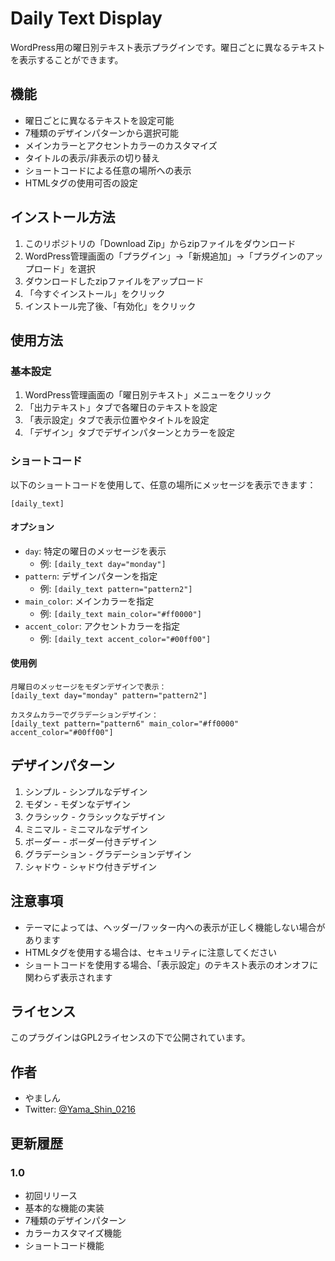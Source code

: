 # Daily Text Display

WordPress用の曜日別テキスト表示プラグインです。曜日ごとに異なるテキストを表示することができます。

## 機能

- 曜日ごとに異なるテキストを設定可能
- 7種類のデザインパターンから選択可能
- メインカラーとアクセントカラーのカスタマイズ
- タイトルの表示/非表示の切り替え
- ショートコードによる任意の場所への表示
- HTMLタグの使用可否の設定

## インストール方法

1. このリポジトリの「Download Zip」からzipファイルをダウンロード
2. WordPress管理画面の「プラグイン」→「新規追加」→「プラグインのアップロード」を選択
3. ダウンロードしたzipファイルをアップロード
4. 「今すぐインストール」をクリック
5. インストール完了後、「有効化」をクリック

## 使用方法

### 基本設定

1. WordPress管理画面の「曜日別テキスト」メニューをクリック
2. 「出力テキスト」タブで各曜日のテキストを設定
3. 「表示設定」タブで表示位置やタイトルを設定
4. 「デザイン」タブでデザインパターンとカラーを設定

### ショートコード

以下のショートコードを使用して、任意の場所にメッセージを表示できます：

```
[daily_text]
```

#### オプション

- `day`: 特定の曜日のメッセージを表示
  - 例: `[daily_text day="monday"]`
- `pattern`: デザインパターンを指定
  - 例: `[daily_text pattern="pattern2"]`
- `main_color`: メインカラーを指定
  - 例: `[daily_text main_color="#ff0000"]`
- `accent_color`: アクセントカラーを指定
  - 例: `[daily_text accent_color="#00ff00"]`

#### 使用例

```
月曜日のメッセージをモダンデザインで表示：
[daily_text day="monday" pattern="pattern2"]

カスタムカラーでグラデーションデザイン：
[daily_text pattern="pattern6" main_color="#ff0000" accent_color="#00ff00"]
```

## デザインパターン

1. シンプル - シンプルなデザイン
2. モダン - モダンなデザイン
3. クラシック - クラシックなデザイン
4. ミニマル - ミニマルなデザイン
5. ボーダー - ボーダー付きデザイン
6. グラデーション - グラデーションデザイン
7. シャドウ - シャドウ付きデザイン

## 注意事項

- テーマによっては、ヘッダー/フッター内への表示が正しく機能しない場合があります
- HTMLタグを使用する場合は、セキュリティに注意してください
- ショートコードを使用する場合、「表示設定」のテキスト表示のオンオフに関わらず表示されます

## ライセンス

このプラグインはGPL2ライセンスの下で公開されています。

## 作者

- やましん
- Twitter: [@Yama_Shin_0216](https://x.com/Yama_Shin_0216)

## 更新履歴

### 1.0
- 初回リリース
- 基本的な機能の実装
- 7種類のデザインパターン
- カラーカスタマイズ機能
- ショートコード機能
